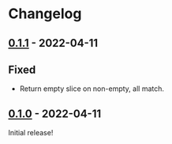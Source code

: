 # Changelog

## [0.1.1](https://github.com/Blobfolio/trimothy/releases/tag/v0.1.1) - 2022-04-11

## Fixed

* Return empty slice on non-empty, all match.



## [0.1.0](https://github.com/Blobfolio/trimothy/releases/tag/v0.1.0) - 2022-04-11

Initial release!
